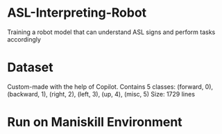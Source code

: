 # ASL-Interpreting-Robot
Training a robot model that can understand ASL signs and perform tasks accordingly

# Dataset
Custom-made with the help of Copilot. Contains 5 classes: (forward, 0), (backward, 1), (right, 2), (left, 3), (up, 4), (misc, 5)
Size: 1729 lines

# Run on Maniskill Environment
